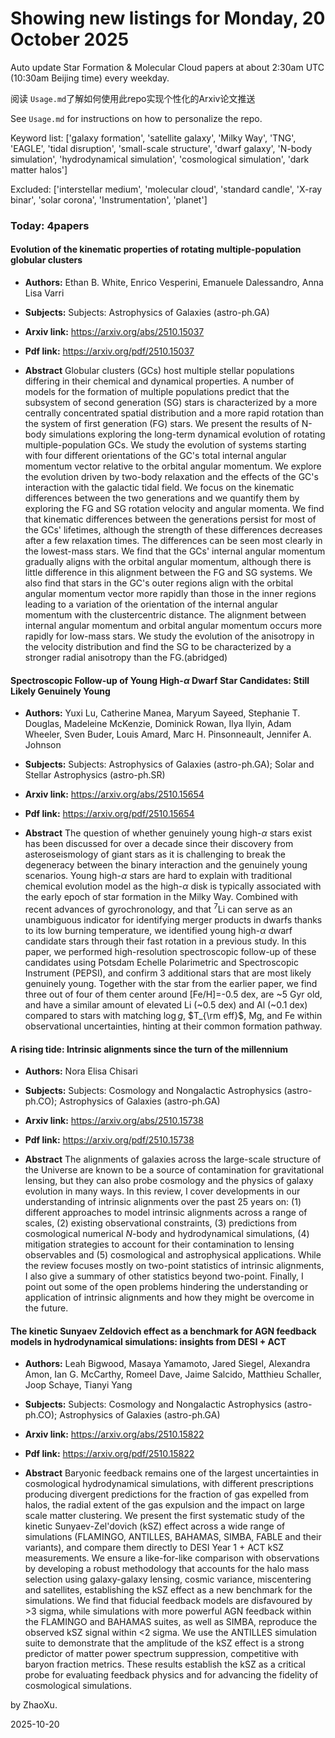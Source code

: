 # Showing new listings for Monday, 20 October 2025
Auto update Star Formation & Molecular Cloud papers at about 2:30am UTC (10:30am Beijing time) every weekday.


阅读 `Usage.md`了解如何使用此repo实现个性化的Arxiv论文推送

See `Usage.md` for instructions on how to personalize the repo. 


Keyword list: ['galaxy formation', 'satellite galaxy', 'Milky Way', 'TNG', 'EAGLE', 'tidal disruption', 'small-scale structure', 'dwarf galaxy', 'N-body simulation', 'hydrodynamical simulation', 'cosmological simulation', 'dark matter halos']


Excluded: ['interstellar medium', 'molecular cloud', 'standard candle', 'X-ray binar', 'solar corona', 'Instrumentation', 'planet']


### Today: 4papers 
#### Evolution of the kinematic properties of rotating multiple-population globular clusters
 - **Authors:** Ethan B. White, Enrico Vesperini, Emanuele Dalessandro, Anna Lisa Varri
 - **Subjects:** Subjects:
Astrophysics of Galaxies (astro-ph.GA)
 - **Arxiv link:** https://arxiv.org/abs/2510.15037

 - **Pdf link:** https://arxiv.org/pdf/2510.15037

 - **Abstract**
 Globular clusters (GCs) host multiple stellar populations differing in their chemical and dynamical properties. A number of models for the formation of multiple populations predict that the subsystem of second generation (SG) stars is characterized by a more centrally concentrated spatial distribution and a more rapid rotation than the system of first generation (FG) stars. We present the results of N-body simulations exploring the long-term dynamical evolution of rotating multiple-population GCs. We study the evolution of systems starting with four different orientations of the GC's total internal angular momentum vector relative to the orbital angular momentum. We explore the evolution driven by two-body relaxation and the effects of the GC's interaction with the galactic tidal field. We focus on the kinematic differences between the two generations and we quantify them by exploring the FG and SG rotation velocity and angular momenta. We find that kinematic differences between the generations persist for most of the GCs' lifetimes, although the strength of these differences decreases after a few relaxation times. The differences can be seen most clearly in the lowest-mass stars. We find that the GCs' internal angular momentum gradually aligns with the orbital angular momentum, although there is little difference in this alignment between the FG and SG systems. We also find that stars in the GC's outer regions align with the orbital angular momentum vector more rapidly than those in the inner regions leading to a variation of the orientation of the internal angular momentum with the clustercentric distance. The alignment between internal angular momentum and orbital angular momentum occurs more rapidly for low-mass stars. We study the evolution of the anisotropy in the velocity distribution and find the SG to be characterized by a stronger radial anisotropy than the FG.(abridged)
#### Spectroscopic Follow-up of Young High-$α$ Dwarf Star Candidates: Still Likely Genuinely Young
 - **Authors:** Yuxi Lu, Catherine Manea, Maryum Sayeed, Stephanie T. Douglas, Madeleine McKenzie, Dominick Rowan, Ilya Ilyin, Adam Wheeler, Sven Buder, Louis Amard, Marc H. Pinsonneault, Jennifer A. Johnson
 - **Subjects:** Subjects:
Astrophysics of Galaxies (astro-ph.GA); Solar and Stellar Astrophysics (astro-ph.SR)
 - **Arxiv link:** https://arxiv.org/abs/2510.15654

 - **Pdf link:** https://arxiv.org/pdf/2510.15654

 - **Abstract**
 The question of whether genuinely young high-$\alpha$ stars exist has been discussed for over a decade since their discovery from asteroseismology of giant stars as it is challenging to break the degeneracy between the binary interaction and the genuinely young scenarios. Young high-$\alpha$ stars are hard to explain with traditional chemical evolution model as the high-$\alpha$ disk is typically associated with the early epoch of star formation in the Milky Way. Combined with recent advances of gyrochronology, and that $^7$Li can serve as an unambiguous indicator for identifying merger products in dwarfs thanks to its low burning temperature, we identified young high-$\alpha$ dwarf candidate stars through their fast rotation in a previous study. In this paper, we performed high-resolution spectroscopic follow-up of these candidates using Potsdam Echelle Polarimetric and Spectroscopic Instrument (PEPSI), and confirm 3 additional stars that are most likely genuinely young. Together with the star from the earlier paper, we find three out of four of them center around [Fe/H]=-0.5 dex, are ~5 Gyr old, and have a similar amount of elevated Li (~0.5 dex) and Al (~0.1 dex) compared to stars with matching $\log g$, $T_{\rm eff}$, Mg, and Fe within observational uncertainties, hinting at their common formation pathway.
#### A rising tide: Intrinsic alignments since the turn of the millennium
 - **Authors:** Nora Elisa Chisari
 - **Subjects:** Subjects:
Cosmology and Nongalactic Astrophysics (astro-ph.CO); Astrophysics of Galaxies (astro-ph.GA)
 - **Arxiv link:** https://arxiv.org/abs/2510.15738

 - **Pdf link:** https://arxiv.org/pdf/2510.15738

 - **Abstract**
 The alignments of galaxies across the large-scale structure of the Universe are known to be a source of contamination for gravitational lensing, but they can also probe cosmology and the physics of galaxy evolution in many ways. In this review, I cover developments in our understanding of intrinsic alignments over the past 25 years on: (1) different approaches to model intrinsic alignments across a range of scales, (2) existing observational constraints, (3) predictions from cosmological numerical $N$-body and hydrodynamical simulations, (4) mitigation strategies to account for their contamination to lensing observables and (5) cosmological and astrophysical applications. While the review focuses mostly on two-point statistics of intrinsic alignments, I also give a summary of other statistics beyond two-point. Finally, I point out some of the open problems hindering the understanding or application of intrinsic alignments and how they might be overcome in the future.
#### The kinetic Sunyaev Zeldovich effect as a benchmark for AGN feedback models in hydrodynamical simulations: insights from DESI + ACT
 - **Authors:** Leah Bigwood, Masaya Yamamoto, Jared Siegel, Alexandra Amon, Ian G. McCarthy, Romeel Dave, Jaime Salcido, Matthieu Schaller, Joop Schaye, Tianyi Yang
 - **Subjects:** Subjects:
Cosmology and Nongalactic Astrophysics (astro-ph.CO); Astrophysics of Galaxies (astro-ph.GA)
 - **Arxiv link:** https://arxiv.org/abs/2510.15822

 - **Pdf link:** https://arxiv.org/pdf/2510.15822

 - **Abstract**
 Baryonic feedback remains one of the largest uncertainties in cosmological hydrodynamical simulations, with different prescriptions producing divergent predictions for the fraction of gas expelled from halos, the radial extent of the gas expulsion and the impact on large scale matter clustering. We present the first systematic study of the kinetic Sunyaev-Zel'dovich (kSZ) effect across a wide range of simulations (FLAMINGO, ANTILLES, BAHAMAS, SIMBA, FABLE and their variants), and compare them directly to DESI Year 1 + ACT kSZ measurements. We ensure a like-for-like comparison with observations by developing a robust methodology that accounts for the halo mass selection using galaxy-galaxy lensing, cosmic variance, miscentering and satellites, establishing the kSZ effect as a new benchmark for the simulations. We find that fiducial feedback models are disfavoured by >3 sigma, while simulations with more powerful AGN feedback within the FLAMINGO and BAHAMAS suites, as well as SIMBA, reproduce the observed kSZ signal within <2 sigma. We use the ANTILLES simulation suite to demonstrate that the amplitude of the kSZ effect is a strong predictor of matter power spectrum suppression, competitive with baryon fraction metrics. These results establish the kSZ as a critical probe for evaluating feedback physics and for advancing the fidelity of cosmological simulations.


by ZhaoXu. 


2025-10-20
